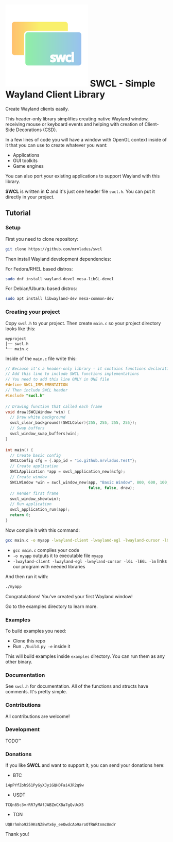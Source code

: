 # ![SWCL logo](logo.svg) SWCL - Simple Wayland Client Library

Create Wayland clients easily.

This header-only library simplifies creating native Wayland window, receiving mouse or keyboard events and helping with creation of Client-Side Decorations (CSD).

In a few lines of code you will have a window with OpenGL context inside of it that you can use to create whatever you want:

- Applications
- GUI toolkits
- Game engines

You can also port your existing applications to support Wayland with this library.

**SWCL** is written in **C** and it's just one header file `swcl.h`. You can put it directly in your project.

## Tutorial

### Setup

First you need to clone repository:

```sh
git clone https://github.com/mrvladus/swcl
```

Then install Wayland development dependencies:

For Fedora/RHEL based distros:

```sh
sudo dnf install wayland-devel mesa-libGL-devel
```

For Debian/Ubuntu based distros:

```sh
sudo apt install libwayland-dev mesa-common-dev
```

### Creating your project

Copy `swcl.h` to your project. Then create `main.c` so your project directory looks like this:

```
myproject
│── swcl.h
└── main.c
```

Inside of the `main.c` file write this:

```c
// Because it's a header-only library - it contains functions declarations AND implementations
// Add this line to include SWCL functions implementations
// You need to add this line ONLY in ONE file
#define SWCL_IMPLEMENTATION
// Then include SWCL header
#include "swcl.h"

// Drawing function that called each frame
void draw(SWCLWindow *win) {
  // Draw white background
  swcl_clear_background((SWCLColor){255, 255, 255, 255});
  // Swap buffers
  swcl_window_swap_buffers(win);
}

int main() {
  // Create basic config
  SWCLConfig cfg = {.app_id = "io.github.mrvladus.Test"};
  // Create application
  SWCLApplication *app = swcl_application_new(&cfg);
  // Create window
  SWCLWindow *win = swcl_window_new(app, "Basic Window", 800, 600, 100, 100,
                                    false, false, draw);
  // Render first frame
  swcl_window_show(win);
  // Run application
  swcl_application_run(app);
  return 0;
}
```

Now compile it with this command:

```sh
gcc main.c -o myapp -lwayland-client -lwayland-egl -lwayland-cursor -lGL -lEGL -lm
```

- `gcc main.c` compiles your code
- `-o myapp` outputs it to executable file `myapp`
- `-lwayland-client -lwayland-egl -lwayland-cursor -lGL -lEGL -lm` links our program with needed libraries

And then run it with:

```sh
./myapp
```

Congratulations! You've created your first Wayland window!

Go to the examples directory to learn more.

### Examples

To build examples you need:

- Clone this repo
- Run `./build.py -e` inside it

This will build examples inside `examples` directory.
You can run them as any other binary.

### Documentation

See `swcl.h` for documentation. All of the functions and structs have comments. It's pretty simple.

### Contributions

All contributions are welcome!

### Development

TODO™

### Donations

If you like **SWCL** and want to support it, you can send your donations here:

- BTC

```
14pPYfZohS61PyGyXJyiGQHDFai4JR2q9w
```

- USDT

```
TCQn85c3vrRR7yMAfJABZmCXBa7gQvUcX5
```

- TON

```
UQBrhmho9259KsNZ8wYx6y_eeOwdcAo9aroOTRWRtnmcUmdr
```

Thank you!
